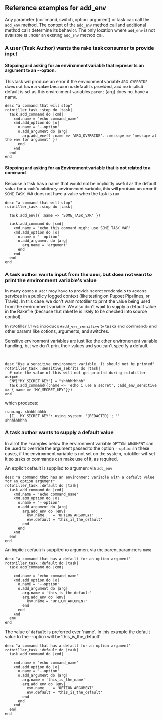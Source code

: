## Reference examples for add_env
Any parameter (command, switch, option, argument) or task can call the `add_env` method. The context of the `add_env` method call and additional method calls determine its behavior. The only location where `add_env` is not available is under an existing `add_env` method call.

### A user (Task Author) wants the rake task consumer to provide input

#### Stopping and asking for an environment variable that represents an argument to an --option.
This task will produce an error if the environment variable `ARG_OVERRIDE` does not have a value because no default is provided,
and no implicit default is set as this environment variables `parent` (arg) does not have a name.
&nbsp;

    desc "a command that will stop"
    rototiller_task :stop do |task|
      task.add_command do |cmd|
        cmd.name = 'echo command_name'
        cmd.add_option do |o|
          o.name = '--option'
          o.add_argument do |arg|
            arg.add_env({ :name => 'ARG_OVERRIDE', :message => 'message at the env for argument' })
          end
        end
      end
    end

#### Stopping and asking for an Environment variable that is not related to a command
Because a task has a name that would not be implicitly useful as the default value for a task's arbitrary environment variable, this will produce an error if `SOME_TASK_VAR` does not have a value when the task is run.
&nbsp;

    desc "a command that will stop"
    rototiller_task :stop do |task|

      task.add_env({ :name => 'SOME_TASK_VAR' })

      task.add_command do |cmd|
        cmd.name = 'echo this command might use SOME_TASK_VAR'
        cmd.add_option do |o|
          o.name = '--option'
          o.add_argument do |arg|
            arg.name = 'argument'
          end
        end
      end
    end

### A task author wants input from the user, but does not want to print the environment variable's value
In many cases a user may have to provide secret credentials to access services in a publicly logged context (like testing on Puppet Pipelines, or Travis).  In this case, we don't want rototiller to print the value being used from the environment variable. We also don't want to supply a default value in the Rakefile (because that rakefile is likely to be checked into source control).

In rototiller 1.1 we introduce `#add_env_sensitive` to tasks and commands and other params like options, arguments, and switches.

Sensitive environment variables are just like the other environement variable handling, but we don't print their values and you can't specify a default.

&nbsp;

    desc "Use a sensitive environment variable. It should not be printed"
    rototiller_task :sensitive_sekrits do |task|
      # note the value of this will not get printed during rototiller output
      ENV["MY_SECRET_KEY"] = "shhhhhhhhh"
      task.add_command({:name => 'echo i use a secret', :add_env_sensitive => {:name => 'MY_SECRET_KEY'}})
    end

which produces:


    running: shhhhhhhhh
      [I] 'MY_SECRET_KEY': using system: '[REDACTED]'; ''
    shhhhhhhhh

### A task author wants to supply a default value
In all of the examples below the environment variable `OPTION_ARGUMENT` can be used to override the argument passed to the option `--option`
In these cases, if the environment variable is not set on the system, rototiller will set it so tasks or commands can make use of it, as required.

An explicit default is supplied to argument via `add_env`
&nbsp;

    desc "a command that has an environment variable with a default value for an option argument"
    rototiller_task :default do |task|
      task.add_command do |cmd|
        cmd.name = 'echo command_name'
        cmd.add_option do |o|
          o.name = '--option'
          o.add_argument do |arg|
            arg.add_env do |env|
              env.name    = 'OPTION_ARGUMENT'
              env.default = 'this_is_the_default'
            end
          end
        end
      end
    end


An implicit default is supplied to argument via the parent parameters `name`
&nbsp;

    desc "a command that has a default for an option argument"
    rototiller_task :default do |task|
      task.add_command do |cmd|

        cmd.name = 'echo command_name'
        cmd.add_option do |o|
          o.name = '--option'
          o.add_argument do |arg|
            arg.name = 'this_is_the_default'
            arg.add_env do |env|
              env.name = 'OPTION_ARGUMENT'
            end
          end
        end
      end
    end


The value of `default` is preferred over 'name'.  In this example the default value to the --option <argument> will be 'this_is_the_default'
&nbsp;

    desc "a command that has a default for an option argument"
    rototiller_task :default do |task|
      task.add_command do |cmd|

        cmd.name = 'echo command_name'
        cmd.add_option do |o|
          o.name = '--option'
          o.add_argument do |arg|
            arg.name = 'this_is_the_name'
            arg.add_env do |env|
              env.name    = 'OPTION_ARGUMENT'
              env.default = 'this_is_the_default'
            end
          end
        end
      end
    end
